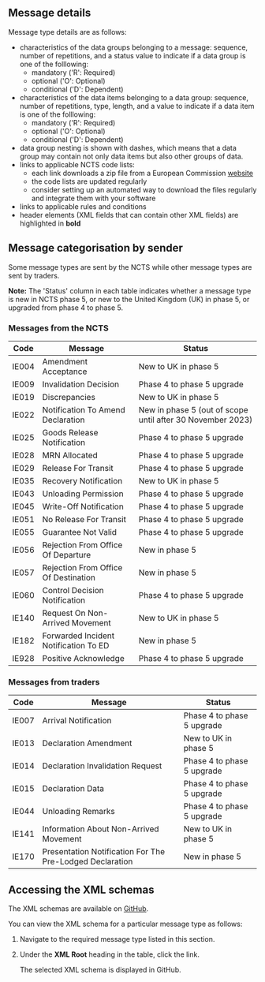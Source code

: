## Message details

Message type details are as follows: 

- characteristics of the data groups belonging to a message: sequence, number of repetitions, and a status value to indicate if a data group is one of the folllowing: 
    - mandatory ('R': Required)
    - optional ('O': Optional) 
    - conditional ('D': Dependent)
- characteristics of the data items belonging to a data group: sequence, number of repetitions, type, length, and a value to indicate if a data item is one of the folllowing: 
    - mandatory ('R': Required) 
    - optional ('O': Optional)
    - conditional ('D': Dependent)
- data group nesting is shown with dashes, which means that a data group may contain not only data items but also other groups of data. 
- links to applicable NCTS code lists:
    - each link downloads a zip file from a European Commission [website](https://ec.europa.eu/taxation_customs/dds2/rd/rd_download_home.jsp?Lang=en)
    - the code lists are updated regularly
    - consider setting up an automated way to download the files regularly and integrate them with your software
- links to applicable rules and conditions 
- header elements (XML fields that can contain other XML fields) are highlighted in **bold**



## Message categorisation by sender

Some message types are sent by the NCTS while other message types are sent by traders.

**Note:** The 'Status' column in each table indicates whether a message type is new in NCTS phase 5, or new to the United Kingdom (UK) in phase 5, or upgraded from phase 4 to phase 5.

### Messages from the NCTS

| Code  | Message                               | Status                                                     |
| ----- | ------------------------------------- | ---------------------------------------------------------- |
| IE004 | Amendment Acceptance                  | New to UK in phase 5                                       |
| IE009 | Invalidation Decision                 | Phase 4 to phase 5 upgrade                                 |
| IE019 | Discrepancies                         | New to UK in phase 5                                       |
| IE022 | Notification To Amend Declaration     | New in phase 5 (out of scope until after 30 November 2023) |
| IE025 | Goods Release Notification            | Phase 4 to phase 5 upgrade                                 |
| IE028 | MRN Allocated                         | Phase 4 to phase 5 upgrade                                 |
| IE029 | Release For Transit                   | Phase 4 to phase 5 upgrade                                 |
| IE035 | Recovery Notification                 | New to UK in phase 5                                       |
| IE043 | Unloading Permission                  | Phase 4 to phase 5 upgrade                                 |
| IE045 | Write-Off Notification                | Phase 4 to phase 5 upgrade                                 |
| IE051 | No Release For Transit                | Phase 4 to phase 5 upgrade                                 |
| IE055 | Guarantee Not Valid                   | Phase 4 to phase 5 upgrade                                 |
| IE056 | Rejection From Office Of Departure    | New in phase 5                                             |
| IE057 | Rejection From Office Of Destination  | New in phase 5                                             |
| IE060 | Control Decision Notification         | Phase 4 to phase 5 upgrade                                 |
| IE140 | Request On Non-Arrived Movement       | New to UK in phase 5                                       |
| IE182 | Forwarded Incident Notification To ED | New in phase 5                                             |
| IE928 | Positive Acknowledge                  | Phase 4 to phase 5 upgrade                                 |

### Messages from traders

| Code  | Message                                                  | Status                     |
| ----- | -------------------------------------------------------- | -------------------------- |
| IE007 | Arrival Notification                                     | Phase 4 to phase 5 upgrade |
| IE013 | Declaration Amendment                                    | New to UK in phase 5       |
| IE014 | Declaration Invalidation Request                         | Phase 4 to phase 5 upgrade |
| IE015 | Declaration Data                                         | Phase 4 to phase 5 upgrade |
| IE044 | Unloading Remarks                                        | Phase 4 to phase 5 upgrade |
| IE141 | Information About Non-Arrived Movement                   | New to UK in phase 5       |
| IE170 | Presentation Notification For The Pre-Lodged Declaration | New in phase 5             |

## Accessing the XML schemas

The XML schemas are available on [GitHub](https://github.com/hmrc/transit-movements-validator/tree/main/conf/xsd).

You can view the XML schema for a particular message type as follows:

1. Navigate to the required message type listed in this section.
1. Under the **XML Root** heading in the table, click the link. 
   
    The selected XML schema is displayed in GitHub.

